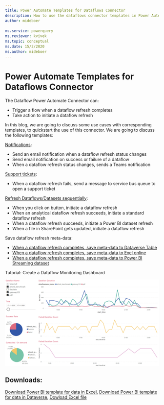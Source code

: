 ```yaml
---
title: Power Automate Templates for Dataflows Connector
description: How to use the dataflows connector templates in Power Automate
author: mideboer

ms.service: powerquery
ms.reviewer: kvivek
ms.topic: conceptual
ms.date: 15/2/2020
ms.author: mideboer
---
```


# Power Automate Templates for Dataflows Connector

The Dataflow Power Automate Connector can:
* Trigger a flow when a dataflow refresh completes
* Take action to initiate a dataflow refresh

In this blog, we are going to discuss some use cases with corresponding templates, to quickstart the use of this connector. We are going to discuss the following templates:

[Notifications](trigger-dataflows-and-power-bi-dataset-sequentially.md):
* Send an email notification when a dataflow refresh status changes
* Send email notification on success or failure of a dataflow
* When a dataflow refresh status changes, sends a Teams notification

[Support tickets](open-support-ticket-when-dataflow-refresh-completes.md):
* When a dataflow refresh fails, send a message to service bus queue to open a support ticket

[Refresh Dataflows/Datasets sequentially](trigger-dataflows-and-power-bi-dataset-sequentially.md):
* When you click on button, initiate a dataflow refresh
* When an analytical dataflow refresh succeeds, initiate a standard dataflow refresh
* When a dataflow refresh succeeds, initiate a Power BI dataset refresh
* When a file in SharePoint gets updated, initiate a dataflow refresh

Save dataflow refresh meta-data:
* [When a dataflow refresh completes, save meta-data to Dataverse Table](load-dataflow-metadata-into-dataverse-table.md)
* [When a dataflow refresh completes, save meta-data to Exel online](load-dataflow-metadata-into-excel-online.md)
* [When a dataflow refresh completes, save meta-data to Power BI Streaming dataset](load-dataflow-metadata-into-power-bi-dataset.md)

Tutorial: Create a Dataflow Monitoring Dashboard

![An example of folder structure](media/dashboard.PNG)


## Downloads:
[Download Power BI template for data in Excel](https://download.microsoft.com/download/1/4/E/14EDED28-6C58-4055-A65C-23B4DA81C4DE/excel-template.pbit),
[Download Power BI template for data in Dataverse](https://download.microsoft.com/download/1/4/E/14EDED28-6C58-4055-A65C-23B4DA81C4DE/dataverse-template.pbit),
[Dowload Excel file](https://download.microsoft.com/download/1/4/E/14EDED28-6C58-4055-A65C-23B4DA81C4DE/dataflow_monitoring.xlsx)